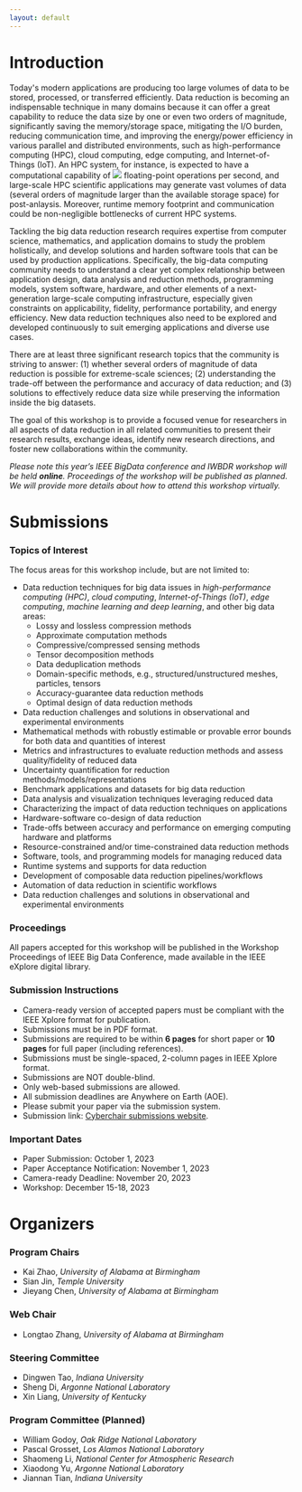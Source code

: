 ```yaml
---
layout: default
---
```




# Introduction

Today's modern applications are producing too large volumes of data to be stored, processed, or transferred efficiently. Data reduction is becoming an indispensable technique in many domains because it can offer a great capability to reduce the data size by one or even two orders of magnitude, significantly saving the memory/storage space, mitigating the I/O burden, reducing communication time, and improving the energy/power efficiency in various parallel and distributed environments, such as high-performance computing (HPC), cloud computing, edge computing, and Internet-of-Things (IoT). An HPC system, for instance, is expected to have a computational capability of <img src="https://render.githubusercontent.com/render/math?math=10^{18}"> floating-point operations per second, and large-scale HPC scientific applications may generate vast volumes of data (several orders of magnitude larger than the available storage space) for post-anlaysis.  Moreover, runtime memory footprint and communication could be non-negligible bottlenecks of current HPC systems.

Tackling the big data reduction research requires expertise from computer science, mathematics, and application domains to study the problem holistically, and develop solutions and harden software tools that can be used by production applications. Specifically, the big-data computing community needs to understand a clear yet complex relationship between application design, data analysis and reduction methods, programming models, system software, hardware, and other elements of a next-generation large-scale computing infrastructure, especially given constraints on applicability, fidelity, performance portability, and energy efficiency. New data reduction techniques also need to be explored and developed continuously to suit emerging applications and diverse use cases.

There are at least three significant research topics that the community is striving to answer: (1) whether several orders of magnitude of data reduction is possible for extreme-scale sciences; (2) understanding the trade-off between the performance and accuracy of data reduction; and (3) solutions to effectively reduce data size while preserving the information inside the big datasets. 

The goal of this workshop is to provide a focused venue for researchers in all aspects of data reduction in all related communities to present their research results, exchange ideas, identify new research directions, and foster new collaborations within the community.

<em>Please note this year’s IEEE BigData conference and IWBDR workshop will be held **online**. Proceedings of the workshop will be published as planned. We will provide more details about how to attend this workshop virtually.</em>

# Submissions

### Topics of Interest

The focus areas for this workshop include, but are not limited to:

- Data reduction techniques for big data issues in _high-performance computing (HPC)_, _cloud computing_, _Internet-of-Things (IoT)_, _edge computing_, _machine learning and deep learning_, and other big data areas:
  - Lossy and lossless compression methods
  - Approximate computation methods
  - Compressive/compressed sensing methods
  - Tensor decomposition methods
  - Data deduplication methods
  - Domain-specific methods, e.g., structured/unstructured meshes, particles, tensors
  - Accuracy-guarantee data reduction methods
  - Optimal design of data reduction methods
- Data reduction challenges and solutions in observational and experimental environments
- Mathematical methods with robustly estimable or provable error bounds for both data and quantities of interest
- Metrics and infrastructures to evaluate reduction methods and assess quality/fidelity of reduced data
- Uncertainty quantification for reduction methods/models/representations
- Benchmark applications and datasets for big data reduction 
- Data analysis and visualization techniques leveraging reduced data
- Characterizing the impact of data reduction techniques on applications
- Hardware-software co-design of data reduction
- Trade-offs between accuracy and performance on emerging computing hardware and platforms
- Resource-constrained and/or time-constrained data reduction methods
- Software, tools, and programming models for managing reduced data
- Runtime systems and supports for data reduction
- Development of composable data reduction pipelines/workflows
- Automation of data reduction in scientific workflows
- Data reduction challenges and solutions in observational and experimental environments 

### Proceedings

All papers accepted for this workshop will be published in the Workshop Proceedings of IEEE Big Data Conference, made available in the IEEE eXplore digital library.

### Submission Instructions

* Camera-ready version of accepted papers must be compliant with the IEEE Xplore format for publication.
* Submissions must be in PDF format.
* Submissions are required to be within **6 pages** for short paper or **10 pages** for full paper (including references).
* Submissions must be single-spaced, 2-column pages in IEEE Xplore format.
* Submissions are NOT double-blind.
* Only web-based submissions are allowed.
* All submission deadlines are Anywhere on Earth (AOE).
* Please submit your paper via the submission system.
* Submission link: [Cyberchair submissions website](https://wi-lab.com/cyberchair/2023/bigdata23/scripts/submit.php?subarea=S38&undisplay_detail=1&wh=/cyberchair/2023/bigdata23/scripts/ws_submit.php).

### Important Dates

* Paper Submission: October 1, 2023
* Paper Acceptance Notification: November 1, 2023
* Camera-ready Deadline: November 20, 2023
* Workshop: December 15-18, 2023

# Organizers

### Program Chairs
* Kai Zhao, _University of Alabama at Birmingham_
* Sian Jin, _Temple University_
* Jieyang Chen, _University of Alabama at Birmingham_

### Web Chair
* Longtao Zhang, _University of Alabama at Birmingham_

### Steering Committee
* Dingwen Tao, _Indiana University_
* Sheng Di, _Argonne National Laboratory_
* Xin Liang, _University of Kentucky_

### Program Committee (Planned)

* William Godoy, _Oak Ridge National Laboratory_
* Pascal Grosset, _Los Alamos National Laboratory_
* Shaomeng Li, _National Center for Atmospheric Research_
* Xiaodong Yu, _Argonne National Laboratory_
* Jiannan Tian, _Indiana University_

